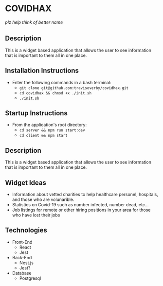 # COVIDHAX
###### _plz help think of better name_

## Description
This is a widget based application that allows the user to see information that is important to them all in one place.

## Installation Instructions
* Enter the following commands in a bash terminal:
  * `git clone git@github.com:travisoverby/covidhax.git`
  * `cd covidhax && chmod +x ./init.sh`
  * `./init.sh`

## Startup Instructions
* From the application's root directory:
  * `cd server && npm run start:dev`
  * `cd client && npm start`

## Description
This is a widget based application that allows the user to see information that is important to them all in one place.

## Widget Ideas
* Information about vetted charities to help healthcare personel, hospitals, and those who are volunarible.
* Statistics on Covid-19 such as number infected, number dead, etc...
* Job listings for remote or other hiring positions in your area for those who have lost their jobs

## Technologies
* Front-End
  * React
  * Jest
* Back-End
  * Nest.js
  * Jest?
* Database
  * Postgresql
